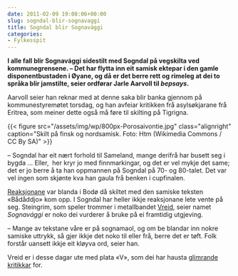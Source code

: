 ```yaml
---
date: 2011-02-09 19:08:06+00:00
slug: sogndal-blir-sognavaggi
title: Sogndal blir Sognavággi
categories:
- Fylkesspit
---
```


**I alle fall blir Sognavággi sidestilt med Sogndal på vegskilta ved kommunegrensene. – Det har flytta inn eit samisk ektepar i den gamle disponentbustaden i Øyane, og då er det berre rett og rimeleg at dei to språka blir jamstilte, seier ordførar Jarle Aarvoll til _bepsays_.**

<!--more-->

Aarvoll seier han reknar med at denne saka blir banka gjennom på kommunestyremøtet torsdag, og han avfeiar kritikken frå asylsøkjarane frå Eritrea, som meiner dette også må føre til skilting på Tigrigna.

{{< figure src="/assets/img/wp/800px-Porosaivontie.jpg" class="alignright" caption="Skilt på finsk og nordsamisk. Foto: Htm (Wikimedia Commons / CC By SA)" >}}

– Sogndal har eit nært forhold til Sameland, mange derifrå har busett seg i bygda … Eller,  her kryr jo med finnmarkingar, og det er vel mykje det same; det er jo berre å ta han oppmannen på Sogndal på 70- og 80-talet. Det var vel ingen som skjønte kva han gaula frå benken i cupfinalen.

[Reaksjonane](http://www.nrk.no/kanal/nrk_sapmi/1.7498612) var blanda i Bodø då skiltet med den samiske teksten «Bådåddjo» kom opp. I Sogndal har heller ikkje reaksjonane lete vente på seg. Steingrim, som speler trommer i metallbandet [Vreid](http://nn.wikipedia.org/wiki/Vreid), seier namet _Sognavággi_ er noko dei vurderer å bruke på ei framtidig utgjeving.

– Mange av tekstane våre er på sognamaol, og om be blandar inn nokre samiske uttrykk, så gjer ikkje det noko til eller frå, berre det er tøft. Folk forstår uansett ikkje eit kløyva ord, seier han.

Vreid er i desse dagar ute med plata «V», som dei har hausta [glimrande kritikkar](http://www.bt.no/bergenpuls/musikk/anmeldelser/Sogne-metallens-store-soenner-1248107.html) for.

